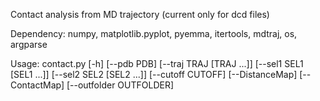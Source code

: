 Contact analysis from MD trajectory (current only for dcd files)

Dependency: numpy, matplotlib.pyplot, pyemma, itertools, mdtraj, os, argparse

Usage: contact.py [-h] [--pdb PDB] [--traj TRAJ [TRAJ ...]] [--sel1 SEL1 [SEL1 ...]] [--sel2 SEL2 [SEL2 ...]] [--cutoff CUTOFF] [--DistanceMap] [--ContactMap] [--outfolder OUTFOLDER]
